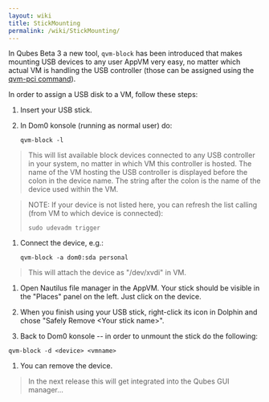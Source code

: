 ```yaml
---
layout: wiki
title: StickMounting
permalink: /wiki/StickMounting/
---
```


In Qubes Beta 3 a new tool, ```qvm-block``` has been introduced that makes mounting USB devices to any user AppVM very easy, no matter which actual VM is handling the USB controller (those can be assigned using the [qvm-pci command](/wiki/AssigningDevices)).

In order to assign a USB disk to a VM, follow these steps:

1.  Insert your USB stick.

1.  In Dom0 konsole (running as normal user) do:

    ``` {.wiki}
    qvm-block -l
    ```

> This will list available block devices connected to any USB controller in your system, no matter in which VM this controller is hosted. The name of the VM hosting the USB controller is displayed before the colon in the device name. The string after the colon is the name of the device used within the VM.

> NOTE: If your device is not listed here, you can refresh the list calling (from VM to which device is connected):
>
> ``` {.wiki}
> sudo udevadm trigger
> ```

1.  Connect the device, e.g.:

    ``` {.wiki}
    qvm-block -a dom0:sda personal
    ```

> This will attach the device as "/dev/xvdi" in VM.

1.  Open Nautilus file manager in the AppVM. Your stick should be visible in the "Places" panel on the left. Just click on the device.

1.  When you finish using your USB stick, right-click its icon in Dolphin and chose "Safely Remove \<Your stick name\>".

1.  Back to Dom0 konsole -- in order to unmount the stick do the following:

``` {.wiki}
qvm-block -d <device> <vmname>
```

1.  You can remove the device.

> In the next release this will get integrated into the Qubes GUI manager...
